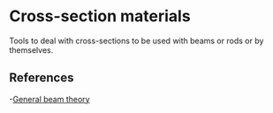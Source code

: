 # Cross-section materials

Tools to deal with cross-sections to be used with beams or rods or by themselves.

## References

-[General beam theory](https://web.mit.edu/16.20/homepage/8_GeneralBeamTheory/GeneralBeamTheory_files/module_8_with_solutions.pdf.moved)
